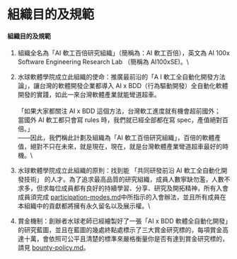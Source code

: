 # 組織目的及規範

#### 組織目的及規範

1. 組織全名為「AI 軟工百倍研究組織」（簡稱為：AI 軟工百倍），英文為 AI 100x Software Engineering Research Lab （簡稱為 AI100xSE)。\

2. 水球軟體學院成立此組織的使命：推廣最前沿的「A I 軟工全自動化開發方法論」，讓台灣的軟體開發企業都導入 AI x BDD（行為驅動開發）全自動化軟體開發的實踐，如此一來台灣軟體產業就能彎道超車。\
   \
   「如果大家都關注 AI x BDD 這個方法，台灣軟工進度就有機會超前國外；\
   當國外 AI 軟工都只會寫 rules 時，我們就已經全部都在寫 spec，產值絕對百倍。」\
   ——因此，我們稱此計劃及組織為「AI 軟工百倍研究組織」，百倍的軟體產值，絕對不只在未來，就是現在，現在，就是台灣軟體產業彎道超車最好的時機。\

3. 水球軟體學院成立此組織的原則：找到能 「共同研發前沿 AI 軟工全自動化開發技術」 的人才。為了追求最高品質的研究組織，成員人數寧缺勿濫，人數不求多，但求每位成員都有良好的持續學習、分享、研究及開拓精神，所有入會成員須完成 [participation-modes.md](../quick-start/participation-modes.md "mention")中所指示的入會辦法，並且所有成員在本組織中的貢獻都將擁有永久留名以及展示權。\

4. 賞金機制：創辦者水球老師已經繪製好了一張「AI x BDD 軟體全自動化開發」的研究藍圖，並且在藍圖的幾處終點處標示了三大賞金研究標的，每項賞金高達十萬，會依照可公平且清楚的標準來嚴格衡量你是否有達到賞金研究標的，請見 [bounty-policy.md](../bounty-policy.md "mention")。
